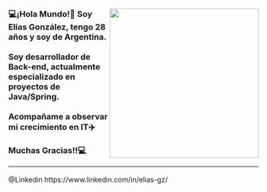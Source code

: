 


<div id="header">
  <img src="https://media.giphy.com/media/du3J3cXyzhj75IOgvA/giphy.gif" align="right" width=300 height=300/>

  <h3>
    💻¡Hola Mundo!👋 Soy Elias González, tengo 28 años y soy de Argentina. <br>
    <br>
Soy desarrollador de Back-end, actualmente especializado en proyectos de Java/Spring.<br>
    <br>
Acompañame a observar mi crecimiento en IT✈️<br>
    <br>
    Muchas Gracias!!💻<hr>
  </h3>
  @Linkedin https://www.linkedin.com/in/elias-gz/
</div>
